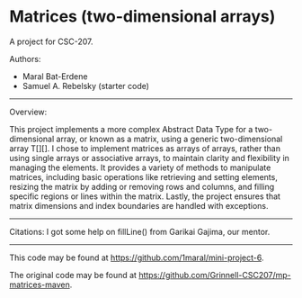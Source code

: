 # Matrices (two-dimensional arrays)

A project for CSC-207.

Authors:

* Maral Bat-Erdene
* Samuel A. Rebelsky (starter code)

---

Overview:

This project implements a more complex Abstract Data Type for a two-dimensional array, or known as a matrix,
using a generic two-dimensional array T[][]. I chose to implement matrices as arrays of arrays, rather than
using single arrays or associative arrays, to maintain clarity and flexibility in managing the elements.
It provides a variety of methods to manipulate matrices, including basic operations like retrieving and
setting elements, resizing the matrix by adding or removing rows and columns, and filling specific regions
or lines within the matrix. Lastly, the project ensures that matrix dimensions and index boundaries are handled
with exceptions.

---

Citations: I got some help on fillLine() from Garikai Gajima, our mentor.

---

This code may be found at <https://github.com/1maral/mini-project-6>. 

The original code may be found at <https://github.com/Grinnell-CSC207/mp-matrices-maven>.

